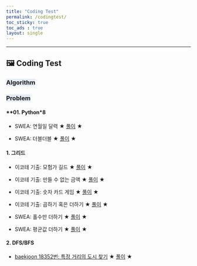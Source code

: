 ```yaml
---
title: "Coding Test"
permalink: /codingtest/
toc_sticky: true
toc_ads : true
layout: single
---
```

  

---

##  🖼 **Coding Test**

### <span style='background-color: #E5EBF7;'> **Algorithm** </span>


### <span style='background-color: #E5EBF7;'> **Problem** </span>

#### **01. Python*8
- SWEA: 연월일 달력 ★ [풀이](https://huniii32.github.io/codingtest/codingtest-08/) ★

- SWEA: 더블더블 ★ [풀이](https://huniii32.github.io/codingtest/codingtest-09/) ★

#### **1. 그리드**
- 이코테 기출: 모험가 길드 ★ [풀이](https://huniii32.github.io/codingtest/codingtest-02/) ★

- 이코테 기출: 만들 수 없는 금액 ★ [풀이](https://huniii32.github.io/codingtest/codingtest-03/) ★

- 이코테 기출: 숫자 카드 게임 ★ [풀이](https://huniii32.github.io/codingtest/codingtest-04/) ★

- 이코테 기출: 곱하기 혹은 더하기 ★ [풀이](https://huniii32.github.io/codingtest/codingtest-05/) ★

- SWEA: 홀수만 더하기 ★ [풀이](https://huniii32.github.io/codingtest/codingtest-06/) ★

- SWEA: 평균값 더하기 ★ [풀이](https://huniii32.github.io/codingtest/codingtest-07/) ★


#### **2. DFS/BFS**
- [baekjoon 18352번: 특정 거리의 도시 찾기](https://www.acmicpc.net/problem/18352) ★ [풀이](https://huniii32.github.io/codingtest/codingtest-01/) ★